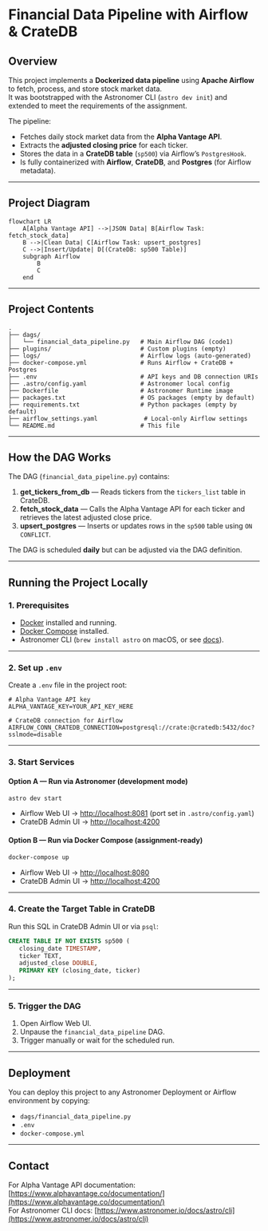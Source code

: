 # Financial Data Pipeline with Airflow & CrateDB

## Overview
This project implements a **Dockerized data pipeline** using **Apache Airflow** to fetch, process, and store stock market data.  
It was bootstrapped with the Astronomer CLI (`astro dev init`) and extended to meet the requirements of the assignment.

The pipeline:
- Fetches daily stock market data from the **Alpha Vantage API**.
- Extracts the **adjusted closing price** for each ticker.
- Stores the data in a **CrateDB table** (`sp500`) via Airflow’s `PostgresHook`.
- Is fully containerized with **Airflow**, **CrateDB**, and **Postgres** (for Airflow metadata).

---

## Project Diagram

```mermaid
flowchart LR
    A[Alpha Vantage API] -->|JSON Data| B[Airflow Task: fetch_stock_data]
    B -->|Clean Data| C[Airflow Task: upsert_postgres]
    C -->|Insert/Update| D[(CrateDB: sp500 Table)]
    subgraph Airflow
        B
        C
    end
```

---

## Project Contents

```
.
├── dags/
│   └── financial_data_pipeline.py   # Main Airflow DAG (code1)
├── plugins/                         # Custom plugins (empty)
├── logs/                            # Airflow logs (auto-generated)
├── docker-compose.yml               # Runs Airflow + CrateDB + Postgres
├── .env                             # API keys and DB connection URIs
├── .astro/config.yaml               # Astronomer local config
├── Dockerfile                       # Astronomer Runtime image
├── packages.txt                     # OS packages (empty by default)
├── requirements.txt                 # Python packages (empty by default)
├── airflow_settings.yaml             # Local-only Airflow settings
└── README.md                        # This file
```

---

## How the DAG Works
The DAG (`financial_data_pipeline.py`) contains:
1. **get_tickers_from_db** — Reads tickers from the `tickers_list` table in CrateDB.
2. **fetch_stock_data** — Calls the Alpha Vantage API for each ticker and retrieves the latest adjusted close price.
3. **upsert_postgres** — Inserts or updates rows in the `sp500` table using `ON CONFLICT`.

The DAG is scheduled **daily** but can be adjusted via the DAG definition.

---

## Running the Project Locally

### 1. Prerequisites
- [Docker](https://docs.docker.com/get-docker/) installed and running.
- [Docker Compose](https://docs.docker.com/compose/install/) installed.
- Astronomer CLI (`brew install astro` on macOS, or see [docs](https://www.astronomer.io/docs/astro/cli/install-cli)).

---

### 2. Set up `.env`
Create a `.env` file in the project root:
```env
# Alpha Vantage API key
ALPHA_VANTAGE_KEY=YOUR_API_KEY_HERE

# CrateDB connection for Airflow
AIRFLOW_CONN_CRATEDB_CONNECTION=postgresql://crate:@cratedb:5432/doc?sslmode=disable
```

---

### 3. Start Services

#### Option A — Run via Astronomer (development mode)
```bash
astro dev start
```
- Airflow Web UI → [http://localhost:8081](http://localhost:8081) (port set in `.astro/config.yaml`)
- CrateDB Admin UI → [http://localhost:4200](http://localhost:4200)

#### Option B — Run via Docker Compose (assignment-ready)
```bash
docker-compose up
```
- Airflow Web UI → [http://localhost:8080](http://localhost:8080)
- CrateDB Admin UI → [http://localhost:4200](http://localhost:4200)

---

### 4. Create the Target Table in CrateDB
Run this SQL in CrateDB Admin UI or via `psql`:
```sql
CREATE TABLE IF NOT EXISTS sp500 (
   closing_date TIMESTAMP,
   ticker TEXT,
   adjusted_close DOUBLE,
   PRIMARY KEY (closing_date, ticker)
);
```

---

### 5. Trigger the DAG
1. Open Airflow Web UI.
2. Unpause the `financial_data_pipeline` DAG.
3. Trigger manually or wait for the scheduled run.

---

## Deployment
You can deploy this project to any Astronomer Deployment or Airflow environment by copying:
- `dags/financial_data_pipeline.py`
- `.env`
- `docker-compose.yml`

---

## Contact
For Alpha Vantage API documentation: [https://www.alphavantage.co/documentation/](https://www.alphavantage.co/documentation/)  
For Astronomer CLI docs: [https://www.astronomer.io/docs/astro/cli](https://www.astronomer.io/docs/astro/cli)
